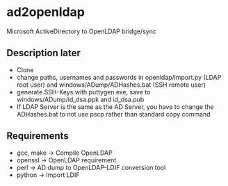 # ad2openldap
Microsoft ActiveDirectory to OpenLDAP bridge/sync

## Description later
* Clone
* change paths, usernames and passwords in openldap/import.py (LDAP root user) and windows/ADump/ADHashes.bat (SSH remote user)
* generate SSH-Keys with puttygen.exe, save to windows/ADump/id_dsa.ppk and id_dsa.pub
* If LDAP Server is the same as the AD Server, you have to change the ADHashes.bat to not use pscp rather than standard copy command

## Requirements
* gcc, make
  -> Compile OpenLDAP
* openssl
  -> OpenLDAP requirement
* perl
  -> AD dump to OpenLDAP-LDIF conversion tool
* python
  -> Import LDIF
